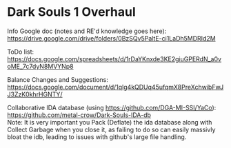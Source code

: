 # Dark Souls 1 Overhaul  
  
Info Google doc (notes and RE'd knowledge goes here): https://drive.google.com/drive/folders/0BzSQv5PaltE-ci1LaDh5MDRId2M  
  
ToDo list:  
https://docs.google.com/spreadsheets/d/1rDaYKnxde3KE2giuGPERdN_a0voME_7c7dyN8MVYNp8
  
Balance Changes and Suggestions: https://docs.google.com/document/d/1qlg4kQDUq45ufqmX8PreXchwibFwJJ3ZzK0khrHGNTY/  
  
Collaborative IDA database (using https://github.com/DGA-MI-SSI/YaCo):  
https://github.com/metal-crow/Dark-Souls-IDA-db  
Note: It is very important you Pack (Deflate) the ida database along with Collect Garbage when you close it, as failing to do so can easily massivly bloat the idb, leading to issues with github's large file handling.  